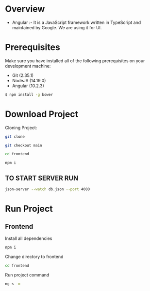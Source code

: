 # Overview
* Angular :- It is a JavaScript framework written in TypeScript and maintained by Google. We are using it for UI.

# Prerequisites
Make sure you have installed all of the following prerequisites on your development machine:
* Git (2.35.1)
* NodeJS (14.19.0)
* Angular (10.2.3)

```bash
$ npm install -g bower
```

# Download Project
Cloning Project:
```bash
git clone 
```
```bash
git checkout main
```
```bash
cd frontend
```
```bash
npm i
```
## TO START SERVER RUN

```bash
json-server --watch db.json --port 4000
```
# Run Project

## Frontend
Install all dependencies
```bash
npm i
```
Change directory to frontend
```bash
cd frontend
```
Run project command
```bash
ng s -o
```

